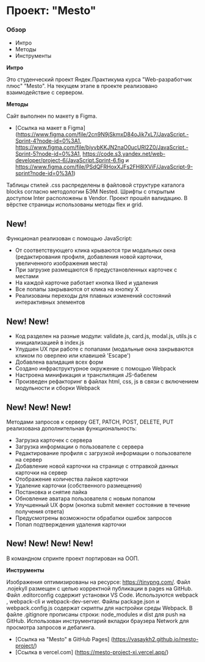 # Проект: "Mesto"

### Обзор

- Интро
- Методы
- Инструменты

**Интро**

Это студенческий проект Яндек.Практикума курса "Web-разработчик плюс" "Меsto". На текущем этапе в проекте реализовано взаимодействие с сервером.

**Методы**

Сайт выполнен по макету в Figma.
* [Ссылка на макет в Figma](https://www.figma.com/file/2cn9N9jSkmxD84oJik7xL7/JavaScript.-Sprint-4?node-id=0%3A1, https://www.figma.com/file/bjyvbKKJN2naO0ucURl2Z0/JavaScript.-Sprint-5?node-id=0%3A1, https://code.s3.yandex.net/web-developer/project-6/JavaScript.Sprint-6.fig и https://www.figma.com/file/PSdQFRHoxXJFs2FH8IXViF/JavaScript-9-sprint?node-id=0%3A1)

Таблицы стилей .css распределены в файловой структуре каталога blocks согласно методологии БЭМ Nested.
Шрифты с открытым доступом Inter расположены в Vendor.
Проект прошёл валидацию.
В вёрстке страницы использованы методы flex и grid.

## New!

Функционал реализован с помощью JavaScript:

- От соответствующего клика крываются три модальных окна (редактирования профиля, добавления новой карточки, увеличенного изображения места)
- При загрузке размещаются 6 предустановленных карточек с местами
- На каждой карточке работает кнопка liked и удаления
- Все попапы закрываются от клика на кнопку Х
- Реализованы переходы для плавных изменений состояний интерактивных элементов

## New! New!

- Код разделен на разные модули: validate.js, card.js, modal.js, utils.js с инициализацией в index.js
- Улудшен UX при работе с попапами (модальные окна закрываются кликом по оверлею или клавишей 'Escape')
- Добавлена валидация всех форм
- Создано инфраструктурное окружение с помощью Webpack
- Настроена минификация и транспиляция JS-бабелем
- Произведен рефакторинг в файлах html, css, js в связи с включением модульности и сборки Webpack

## New! New! New!

Методами запросов к серверу GET, PATCH, POST, DELETE, PUT реализована дополнительная функциональность:

- Загрузка карточек с сервера
- Загрузка информации о пользователе с сервера
- Редактирование профиля с загрузкой информации о пользователе на сервер
- Добавление новой карточки на странице с отправкой данных карточки на сервер
- Отображение количества лайков карточки
- Удаление карточки (собственного размещения)
- Постановка и снятие лайка
- Обновление аватара пользователя с новым попапом
- Улучшенный UX форм (кнопка submit меняет состояние в течение получения ответа)
- Предусмотрены возможности обрабатки ошибок запросов
- Попап подтверждения удаления карточки

## New! New! New! New!

В командном спринте проект портирован на ООП.

**Инструменты**

Изображения оптимизированы на ресурсе: https://tinypng.com/.
Файл .nojekyll размещен с целью корректной публикации в pages на GitHub.
Файл .editorconfig содержит установки VS Code.
Используются webpack , webpack-cli и webpack-dev-server.
Файлы package.json и webpack.config.js содержат скрипты для настройки среды Webpack.
В файле .gitignore прописаны строки: node_modules и dist для push на GitHub.
Использован инструментарий вкладки браузера Network для просмотра запросов и дебагинга.

* [Ссылка на "Mesto" в GitHub Pages] (https://vasaykh2.github.io/mesto-project/)
* [Ссылка в vercel.com] (https://mesto-project-xi.vercel.app/)
